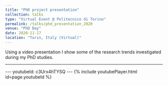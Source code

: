 ```yaml
---
title: "PhD project presentation"
collection: talks
type: "Virtual Event @ Politecnico di Torino"
permalink: /talks/phd_presentation_2020
venue: "PhD Day"
date: 2020-11-17
location: "Turin, Italy (Virtual)"
---
```


Using a video presentation I show some of the research trends investigated during my PhD studies.

<hr>
---
youtubeId: c3Urx4hTYSQ
---
{% include youtubePlayer.html id=page.youtubeId %}
